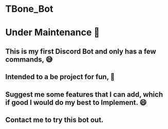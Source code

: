 # TBone_Bot

# Under Maintenance :construction_worker:

## This is my first Discord Bot and only has a few commands, :sweat_smile:
## Intended to a be project for fun,  :vulcan_salute:
## Suggest me some features that I can add, which if good I would do my best to Implement.  :smile:

## Contact me to try this bot out.
